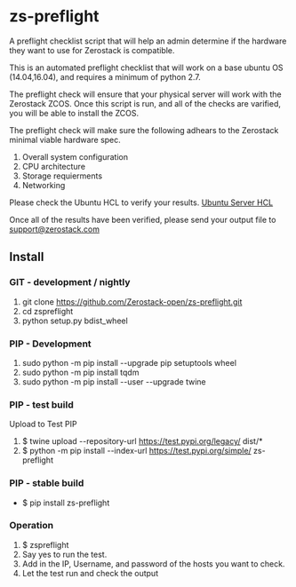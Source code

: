 # zs-preflight
A preflight checklist script that will help an admin determine if the hardware they want to use for Zerostack is compatible.

This is an automated preflight checklist that will work on a base ubuntu OS (14.04,16.04), and requires a minimum of python 2.7.

The preflight check will ensure that your physical server will work with the Zerostack ZCOS. Once this script is run, and
all of the checks are varified, you will be able to install the ZCOS.

The preflight check will make sure the following adhears to the Zerostack minimal viable hardware spec.

1. Overall system configuration
2. CPU architecture
3. Storage requierments
4. Networking

Please check the Ubuntu HCL to verify your results.
[Ubuntu Server HCL](https://certification.ubuntu.com/server/)

Once all of the results have been verified, please send your output file to support@zerostack.com

## Install
### GIT - development / nightly
1. git clone https://github.com/Zerostack-open/zs-preflight.git
2. cd zspreflight
3. python setup.py bdist_wheel

### PIP - Development
1. sudo python -m pip install --upgrade pip setuptools wheel
2. sudo python -m pip install tqdm
3. sudo python -m pip install --user --upgrade twine

### PIP - test build
Upload to Test PIP

1. $ twine upload --repository-url https://test.pypi.org/legacy/ dist/*
2. $ python -m pip install --index-url https://test.pypi.org/simple/ zs-preflight

### PIP - stable build

* $ pip install zs-preflight

### Operation

1. $ zspreflight
2. Say yes to run the test.
3. Add in the IP, Username, and password of the hosts you want to check.
4. Let the test run and check the output